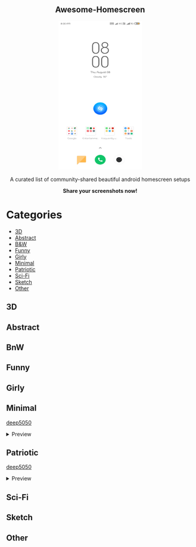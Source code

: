<p align=center><h2 align=center>Awesome-Homescreen</h2></p>

<p align=center><img src="./default.png" height=400px width=225px></p>

<p align=center>A curated list of community-shared beautiful android homescreen setups </p>
<p align=center><b>Share your screenshots now!</b></p>


# Categories
  * [3D](#3d)
  * [Abstract](#abstract)
  * [B&W](#bnw)
  * [Funny](#funny)
  * [Girly](#girly)
  * [Minimal](#minimal)
  * [Patriotic](#patriotic)
  * [Sci-Fi](#sci-fi)
  * [Sketch](#sketch)
  * [Other](#other)


## 3D


## Abstract

## BnW

## Funny

## Girly

## Minimal
[deep5050](./minimal/deep5050)
  <details>
    <summary>Preview</summary>
    <p align=center><a href="./minimal/deep5050/1"><img src="./minimal/deep5050/1/1.png" height=400px width=225px></a></p>
<p align=center><a href="./minimal/deep5050/2"><img src="./minimal/deep5050/2/2.png" height=400px width=225px></a></p>
<p align=center><a href="./minimal/deep5050/3"><img src="./minimal/deep5050/3/3.jpg" height=400px width=225px></a></p>
  </details>

## Patriotic

[deep5050](./patriotic/deep5050)
  <details>
    <summary>Preview</summary>
    <p align=center><a href="./patriotic/deep5050/1"><img src="./patriotic/deep5050/1/1.png" height=400px width=225px ></a></p>

  </details>

## Sci-Fi

## Sketch

## Other

